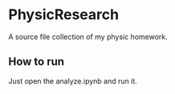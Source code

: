 # PhysicResearch
A source file collection of my physic homework.
## How to run
Just open the analyze.ipynb and run it.
